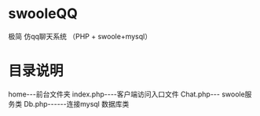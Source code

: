 # swooleQQ
极简 仿qq聊天系统 （PHP + swoole+mysql）
# 目录说明
  home---前台文件夹
     index.php----客户端访问入口文件
  Chat.php--- swoole服务类
  Db.php------连接mysql 数据库类   
